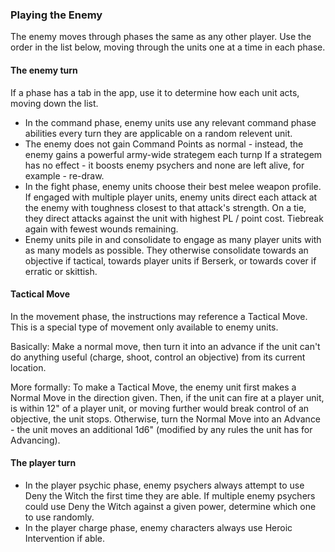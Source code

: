 ### Playing the Enemy

The enemy moves through phases the same as any other player. Use the order in the list below, moving through the units one at a time in each phase.

#### The enemy turn
If a phase has a tab in the app, use it to determine how each unit acts, moving down the list.

- In the command phase, enemy units use any relevant command phase abilities every turn they are applicable on a random relevent unit.
- The enemy does not gain Command Points as normal - instead, the enemy gains a powerful army-wide strategem each turnp If a strategem has no effect - it boosts enemy psychers and none are left alive, for example - re-draw.
- In the fight phase, enemy units choose their best melee weapon profile. If engaged with multiple player units, enemy units direct each attack at the enemy with toughness closest to that attack's strength. On a tie, they direct attacks against the unit with highest PL / point cost. Tiebreak again with fewest wounds remaining.
- Enemy units pile in and consolidate to engage as many player units with as many models as possible. They otherwise consolidate towards an objective if tactical, towards player units if Berserk, or towards cover if erratic or skittish.

#### Tactical Move
In the movement phase, the instructions may reference a Tactical Move. This is a special type of movement only available to enemy units.

Basically: Make a normal move, then turn it into an advance if the unit can't do anything useful (charge, shoot, control an objective) from its current location.

More formally: To make a Tactical Move, the enemy unit first makes a Normal Move in the direction given. Then, if the unit can fire at a player unit, is within 12" of a player unit, or moving further would break control of an objective, the unit stops. Otherwise, turn the Normal Move into an Advance - the unit moves an additional 1d6" (modified by any rules the unit has for Advancing).

#### The player turn
- In the player psychic phase, enemy psychers always attempt to use Deny the Witch the first time they are able. If multiple enemy psychers could use Deny the Witch against a given power, determine which one to use randomly.
- In the player charge phase, enemy characters always use Heroic Intervention if able.
